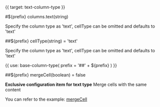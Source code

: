 {{ target: text-column-type }}

#${prefix} columns.text(string)

Specify the column type as 'text', cellType can be omitted and defaults to 'text'

##${prefix} cellType(string) = 'text'

Specify the column type as 'text', cellType can be omitted and defaults to 'text'

{{ use: base-column-type(
    prefix = '##' + ${prefix}
) }}

##${prefix} mergeCell(boolean) = false

**Exclusive configuration item for text type** Merge cells with the same content

You can refer to the example: [mergeCell](../examples/basic-functionality/merge)